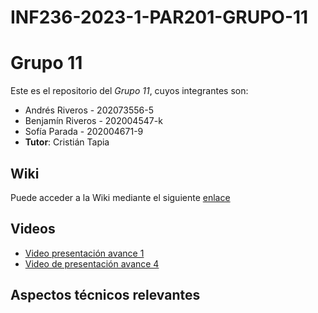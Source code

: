 # INF236-2023-1-PAR201-GRUPO-11

# Grupo 11

Este es el repositorio del *Grupo 11*, cuyos integrantes son:

* Andrés Riveros - 202073556-5
* Benjamín Riveros - 202004547-k 
* Sofía Parada - 202004671-9
* **Tutor**: Cristián Tapia

## Wiki

Puede acceder a la Wiki mediante el siguiente [enlace](https://gitlab.inf.utfsm.cl/catapia/inf236-2023-1-par201-grupo-11/-/wikis/home)

## Videos

* [Video presentación avance 1](https://youtu.be/SWgXktB77gs)
* [Video de presentación avance 4](https://youtu.be/Xl4HOc7MNns)
## Aspectos técnicos relevantes

